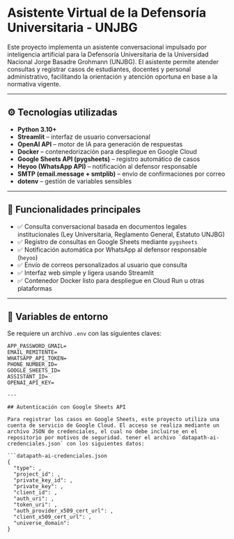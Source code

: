 # Asistente Virtual de la Defensoría Universitaria - UNJBG

Este proyecto implementa un asistente conversacional impulsado por inteligencia artificial para la Defensoría Universitaria de la Universidad Nacional Jorge Basadre Grohmann (UNJBG). El asistente permite atender consultas y registrar casos de estudiantes, docentes y personal administrativo, facilitando la orientación y atención oportuna en base a la normativa vigente.

---

## ⚙️ Tecnologías utilizadas

- **Python 3.10+**
- **Streamlit** – interfaz de usuario conversacional
- **OpenAI API** – motor de IA para generación de respuestas
- **Docker** – contenedorización para despliegue en Google Cloud
- **Google Sheets API (pygsheets)** – registro automático de casos
- **Heyoo (WhatsApp API)** – notificación al defensor responsable
- **SMTP (email.message + smtplib)** – envío de confirmaciones por correo
- **dotenv** – gestión de variables sensibles

---

## 🧩 Funcionalidades principales

- ✅ Consulta conversacional basada en documentos legales institucionales (Ley Universitaria, Reglamento General, Estatuto UNJBG)
- ✅ Registro de consultas en Google Sheets mediante `pygsheets`
- ✅ Notificación automática por WhatsApp al defensor responsable (`heyoo`)
- ✅ Envío de correos personalizados al usuario que consulta
- ✅ Interfaz web simple y ligera usando Streamlit
- ✅ Contenedor Docker listo para despliegue en Cloud Run u otras plataformas

---

## 🔐 Variables de entorno

Se requiere un archivo `.env` con las siguientes claves:

```env
APP_PASSWORD_GMAIL=
EMAIL_REMITENTE=
WHATSAPP_API_TOKEN=
PHONE_NUMBER_ID=
GOOGLE_SHEETS_ID=
ASSISTANT_ID=
OPENAI_API_KEY=

---

## Autenticación con Google Sheets API

Para registrar los casos en Google Sheets, este proyecto utiliza una cuenta de servicio de Google Cloud. El acceso se realiza mediante un archivo JSON de credenciales, el cual no debe incluirse en el repositorio por motivos de seguridad. tener el archivo `datapath-ai-credenciales.json` con los siguientes datos:

```datapath-ai-credenciales.json
{
  "type": ,
  "project_id": ,
  "private_key_id": ,
  "private_key": ,
  "client_id": ,
  "auth_uri": ,
  "token_uri": ,
  "auth_provider_x509_cert_url": ,
  "client_x509_cert_url": ,
  "universe_domain": 
}

